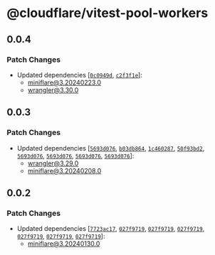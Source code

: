 # @cloudflare/vitest-pool-workers

## 0.0.4

### Patch Changes

- Updated dependencies [[`0c0949d`](https://github.com/cloudflare/workers-sdk/commit/0c0949da60e3287c05a5884bb9f869ce5609a9a1), [`c2f3f1e`](https://github.com/cloudflare/workers-sdk/commit/c2f3f1e37c1a8f0958676306f3128cd87265ea5b)]:
  - miniflare@3.20240223.0
  - wrangler@3.30.0

## 0.0.3

### Patch Changes

- Updated dependencies [[`5693d076`](https://github.com/cloudflare/workers-sdk/commit/5693d076e2aab99d4736649d5b467689ce25cb23), [`b03db864`](https://github.com/cloudflare/workers-sdk/commit/b03db864a36924c31b8ddd82a027c83df4f68c43), [`1c460287`](https://github.com/cloudflare/workers-sdk/commit/1c460287f8836102b372ce0c7dddec093259692e), [`50f93bd2`](https://github.com/cloudflare/workers-sdk/commit/50f93bd2ce8f14294bee73b844897c5bfa083955), [`5693d076`](https://github.com/cloudflare/workers-sdk/commit/5693d076e2aab99d4736649d5b467689ce25cb23), [`5693d076`](https://github.com/cloudflare/workers-sdk/commit/5693d076e2aab99d4736649d5b467689ce25cb23), [`5693d076`](https://github.com/cloudflare/workers-sdk/commit/5693d076e2aab99d4736649d5b467689ce25cb23), [`5693d076`](https://github.com/cloudflare/workers-sdk/commit/5693d076e2aab99d4736649d5b467689ce25cb23)]:
  - wrangler@3.29.0
  - miniflare@3.20240208.0

## 0.0.2

### Patch Changes

- Updated dependencies [[`7723ac17`](https://github.com/cloudflare/workers-sdk/commit/7723ac17906f894afe9af2152437726ac09a6290), [`027f9719`](https://github.com/cloudflare/workers-sdk/commit/027f971975a48a564603275f3583d21e9d053229), [`027f9719`](https://github.com/cloudflare/workers-sdk/commit/027f971975a48a564603275f3583d21e9d053229), [`027f9719`](https://github.com/cloudflare/workers-sdk/commit/027f971975a48a564603275f3583d21e9d053229), [`027f9719`](https://github.com/cloudflare/workers-sdk/commit/027f971975a48a564603275f3583d21e9d053229), [`027f9719`](https://github.com/cloudflare/workers-sdk/commit/027f971975a48a564603275f3583d21e9d053229), [`027f9719`](https://github.com/cloudflare/workers-sdk/commit/027f971975a48a564603275f3583d21e9d053229)]:
  - miniflare@3.20240130.0
